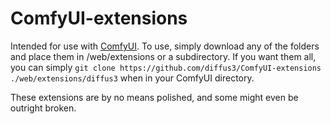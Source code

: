 # ComfyUI-extensions

Intended for use with [ComfyUI](https://github.com/comfyanonymous/ComfyUI). To use, simply download any of the folders and place them in /web/extensions or a subdirectory. If you want them all, you can simply `git clone https://github.com/diffus3/ComfyUI-extensions ./web/extensions/diffus3` when in your ComfyUI directory.

These extensions are by no means polished, and some might even be outright broken.